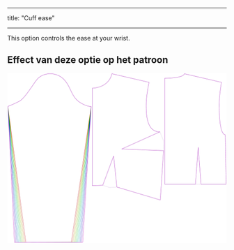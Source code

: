 - - -
title: "Cuff ease"
- - -

This option controls the ease at your wrist.

## Effect van deze optie op het patroon

![This image shows the effect of this option by superimposing several variants that have a different value for this option](breanna_cuffease_sample.svg "Effect of this option on the pattern")
